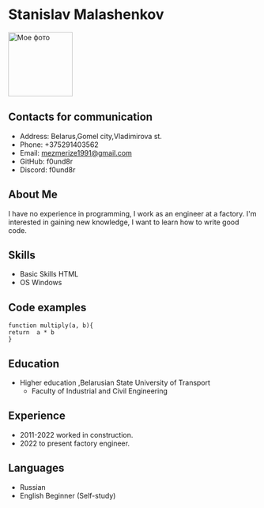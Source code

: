 # Stanislav Malashenkov
<p><image src="/c:\Rolling Scopes\rsschool-cv\Myfoto.jpg" width="130" height="130" alt="Мое фото">

## Contacts for communication
* Address: Belarus,Gomel city,Vladimirova st.
* Phone: +375291403562
* Email: mezmerize1991@gmail.com
* GitHub: f0und8r
* Discord: f0und8r 
## About Me
I have no experience in programming, I work as an engineer at a factory.
I'm interested in gaining new knowledge, I want to learn how to write good code.
## Skills
* Basic Skills HTML
* OS Windows
## Code examples
```
function multiply(a, b){
return  a * b
}
```
## Education
* Higher education ,Belarusian State University of Transport
    - Faculty of Industrial and Civil Engineering
## Experience
* 2011-2022 worked in construction.
* 2022 to present factory engineer.
## Languages
* Russian
* English Beginner (Self-study)





